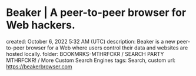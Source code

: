 # Beaker | A peer-to-peer browser for Web hackers.

created: October 6, 2022 5:32 AM (UTC)
description: Beaker is a new peer-to-peer browser for a Web where users control their data and websites are hosted locally.
folder: BOOKMRKS-MTHRFCKR / SEARCH PARTY MTHRFCKR! / More Custom Search Engines
tags: Search, custom
url: https://beakerbrowser.com